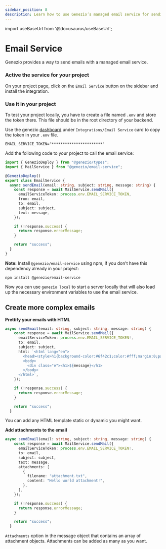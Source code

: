 ```yaml
---
sidebar_position: 8
description: Learn how to use Genezio’s managed email service for sending emails. Follow our guide for setup, configuration, and sending HTML emails
---
```


import useBaseUrl from '@docusaurus/useBaseUrl';

# Email Service

<head>
  <title>Email Service | Genezio Documentation</title>
</head>
Genezio provides a way to send emails with a managed email service.

### Active the service for your project

On your project page, click on the `Email Service` button on the sidebar and install the integration.

### Use it in your project

To test your project locally, you have to create a file named `.env` and store the token there. This file should be in the root directory of your backend.

Use the genezio [dashboard](https://app.genez.io) under `Integrations/Email Service` card to copy the token in your `.env` file.

<!-- {% code title=".env" %} -->

```fallback title=".env"
EMAIL_SERVICE_TOKEN="***********************"
```

<!-- {% endcode %} -->

Add the following code to your project to call the email service:

```typescript title="emailService.ts" showLineNumbers
import { GenezioDeploy } from "@genezio/types";
import { MailService } from "@genezio/email-service";

@GenezioDeploy()
export class EmailService {
  async sendEmail(email: string, subject: string, message: string) {
    const response = await MailService.sendMail({
      emailServiceToken: process.env.EMAIL_SERVICE_TOKEN,
      from: email,
      to: email,
      subject: subject,
      text: message,
    });

    if (!response.success) {
      return response.errorMessage;
    }

    return "success";
  }
}
```

**Note:** Install `@genezio/email-service` using npm, if you don't have this dependency already in your project:

```
npm install @genezio/email-service
```

Now you can use `genezio local` to start a server locally that will also load up the necessary environment variables to use the email service.

## Create more complex emails

**Prettify your emails with HTML**

```typescript
async sendEmail(email: string, subject: string, message: string) {
    const response = await MailService.sendMail({
      emailServiceToken: process.env.EMAIL_SERVICE_TOKEN!,
      to: email,
      subject: subject,
      html: `<html lang="en">
        <head><style>h1{background-color:#6f42c1;color:#fff;margin:0;padding:10px;text-align:center}</style></head>
        <body>
          <div class="e"><h1>${message}</h1>
        </body>
      </html>`,
    });

    if (!response.success) {
      return response.errorMessage;
    }

    return "success";
  }
```

You can add any HTML template static or dynamic you might want.

**Add attachments to the email**

```typescript
async sendEmail(email: string, subject: string, message: string) {
    const response = await MailService.sendMail({
      emailServiceToken: process.env.EMAIL_SERVICE_TOKEN!,
      to: email,
      subject: subject,
      text: message,
      attachments: [
        {
          filename: "attachment.txt",
          content: "Hello world attachment!",
        },
      ],
    });

    if (!response.success) {
      return response.errorMessage;
    }

    return "success";
  }
```

`Attachments` option in the message object that contains an array of attachment objects.
Attachments can be added as many as you want.
